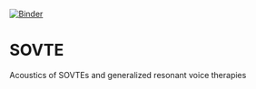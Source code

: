 [![Binder](https://mybinder.org/badge_logo.svg)](https://mybinder.org/v2/gh/MammalianVoiceProduction/SOVTE/master)
# SOVTE
Acoustics of SOVTEs and generalized resonant voice therapies
